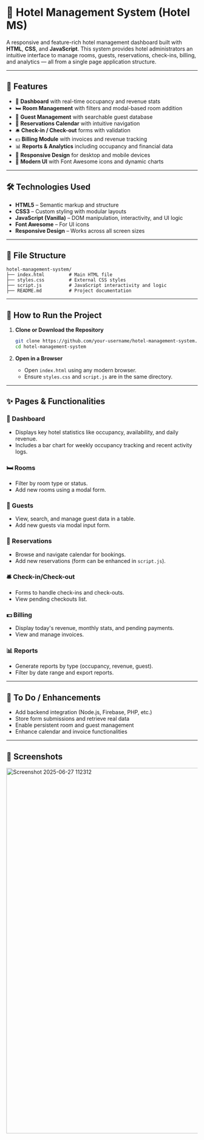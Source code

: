 # 🏨 Hotel Management System (Hotel MS)

A responsive and feature-rich hotel management dashboard built with **HTML**, **CSS**, and **JavaScript**. This system provides hotel administrators an intuitive interface to manage rooms, guests, reservations, check-ins, billing, and analytics — all from a single page application structure.

---

## 🌟 Features

* 🧭 **Dashboard** with real-time occupancy and revenue stats
* 🛏️ **Room Management** with filters and modal-based room addition
* 👥 **Guest Management** with searchable guest database
* 📅 **Reservations Calendar** with intuitive navigation
* 🛎️ **Check-in / Check-out** forms with validation
* 💵 **Billing Module** with invoices and revenue tracking
* 📊 **Reports & Analytics** including occupancy and financial data
* 📱 **Responsive Design** for desktop and mobile devices
* 🎨 **Modern UI** with Font Awesome icons and dynamic charts

---

## 🛠 Technologies Used

* **HTML5** – Semantic markup and structure
* **CSS3** – Custom styling with modular layouts
* **JavaScript (Vanilla)** – DOM manipulation, interactivity, and UI logic
* **Font Awesome** – For UI icons
* **Responsive Design** – Works across all screen sizes

---

## 📁 File Structure

```
hotel-management-system/
├── index.html         # Main HTML file
├── styles.css         # External CSS styles
├── script.js          # JavaScript interactivity and logic
├── README.md          # Project documentation
```

---

## 🚀 How to Run the Project

1. **Clone or Download the Repository**

   ```bash
   git clone https://github.com/your-username/hotel-management-system.git
   cd hotel-management-system
   ```

2. **Open in a Browser**

   * Open `index.html` using any modern browser.
   * Ensure `styles.css` and `script.js` are in the same directory.

---

## ✨ Pages & Functionalities

### 🧭 Dashboard

* Displays key hotel statistics like occupancy, availability, and daily revenue.
* Includes a bar chart for weekly occupancy tracking and recent activity logs.

### 🛏️ Rooms

* Filter by room type or status.
* Add new rooms using a modal form.

### 👥 Guests

* View, search, and manage guest data in a table.
* Add new guests via modal input form.

### 📅 Reservations

* Browse and navigate calendar for bookings.
* Add new reservations (form can be enhanced in `script.js`).

### 🛎️ Check-in/Check-out

* Forms to handle check-ins and check-outs.
* View pending checkouts list.

### 💵 Billing

* Display today's revenue, monthly stats, and pending payments.
* View and manage invoices.

### 📊 Reports

* Generate reports by type (occupancy, revenue, guest).
* Filter by date range and export reports.

---

## 🔧 To Do / Enhancements

* Add backend integration (Node.js, Firebase, PHP, etc.)
* Store form submissions and retrieve real data
* Enable persistent room and guest management
* Enhance calendar and invoice functionalities

---

## 📸 Screenshots

<img width="960" alt="Screenshot 2025-06-27 112312" src="https://github.com/user-attachments/assets/00ff84e9-8983-40d1-a280-8abf52908668" />

